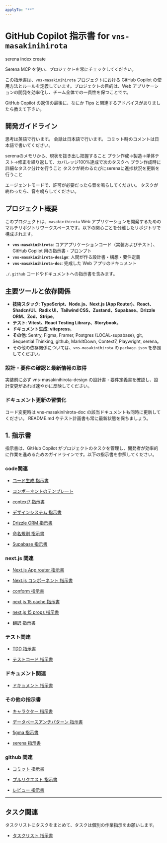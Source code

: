 ```yaml
---
applyTo: "**"
---
```


# GitHub Copilot 指示書 for `vns-masakinihirota`

serena index create

Serena MCP を使い、プロジェクトを常にチェックしてください。

この指示書は、`vns-masakinihirota` プロジェクトにおける GitHub Copilot の使用方法とルールを定義しています。プロジェクトの目的は、Web アプリケーションの開発を効率化し、チーム全体での一貫性を保つことです。

GitHub Copilot の返信の最後に、なにか Tips と関連するアドバイスがありましたら教えて下さい。

## 開発ガイドライン
思考は英語で行います。
会話は日本語で行います。
コミット時のコメントは日本語で書いてください。

serenaのメモリから、現状を抜き出し把握すること
プラン作成→製造→単体テスト→修正を繰り返して、カバレッジ100%達成で次のタスクへ
プラン作成時に詳細なタスク分けを行うこと
タスクが終わるたびにserenaに進捗状況を更新を行うこと

エージェントモードで、許可が必要だったら音を鳴らしてください。
タスクが終わったら、音を鳴らしてください。

## プロジェクト概要

このプロジェクトは、`masakinihirota` Web アプリケーションを開発するためのマルチリポジトリワークスペースです。以下の関心ごとを分離したリポジトリで構成されます。

- **`vns-masakinihirota`**: コアアプリケーションコード（実装およびテスト）、GitHub Copilot 用の指示書・プロンプト
- **`vns-masakinihirota-design`**: 人間が作る設計書・構想・要件定義
- **`vns-masakinihirota-doc`**: 完成した Web アプリのドキュメント

`./.github` コードやドキュメントへの指示書を含みます。



## 主要ツールと依存関係

- **技術スタック**: **TypeScript、Node.js、Next.js (App Router)、React、Shadcn/UI、Radix UI、Tailwind CSS、Zustand、Supabase、Drizzle ORM、Zod、Stripe**。
- **テスト**: **Vitest、React Testing Library、Storybook**。
- **ドキュメント生成**: **vitepress**。
- **その他**: Sentry, Figma, Framer, Postgres (LOCAL-supabase), git, Sequential Thinking, github, MarkItDown, Context7, Playwright, serena。
- その他の依存関係については、`vns-masakinihirota` の `package.json` を参照してください。

### 設計・要件の確認と最新情報の取得

実装前に必ず vns-masakinihirota-design の設計書・要件定義書を確認し、設計変更があれば速やかに反映してください。

### ドキュメント更新の習慣化

コード変更時は vns-masakinihirota-doc の該当ドキュメントも同時に更新してください。
README.md やテスト計画書も常に最新状態を保ちましょう。

## 1. 指示書
指示書は、GitHub Copilot がプロジェクトのタスクを管理し、開発者が効率的に作業を進めるためのガイドラインです。以下の指示書を参照してください。

### code関連

- [コード生成 指示書](./instructions/code/codeGeneration.instructions.md)

- [コンポーネントのテンプレート](./instructions/code/codeTemplate.instructions.md)

- [context7 指示書](./instructions/code/context7.instructions.md)

- [デザインシステム 指示書](./instructions/code/design-system.instructions.md)

- [Drizzle ORM 指示書](./instructions/code/drizzle-orm.instructions.md)

- [命名規則 指示書](./instructions/code/namingConventions.instructions.md)

- [Supabase 指示書](./instructions/code/supabase.instructions.md)

### next.js 関連

- [Next.js App router 指示書](./instructions/code_next.js/appRouter.instructions.md)

- [Next.js コンポーネント 指示書](./instructions/code_next.js/component.instructions.md)

- [conform 指示書](./instructions/code_next.js/conform.instructions.md)

- [next.js 15 cache 指示書](./instructions/code_next.js/next.js15-cache.instructions.md)

- [next.js 15 props 指示書](./instructions/code_next.js/next.js15-props.instructions.md)

- [翻訳 指示書](./instructions/code_next.js/translation.instructions.md)

### テスト関連

- [TDD 指示書](./instructions/code_test/TDD.instructions.md)

- [テストコード 指示書](./instructions/code_test/testing.instructions.md)

### ドキュメント関連

- [ドキュメント 指示書](./instructions/document/document.instructions.md)

### その他の指示書

- [キャラクター 指示書](./instructions/etc/character.instructions.md)

- [データベースアンチパターン 指示書](./instructions/etc/database-anti-patterns.instructions.md)

- [figma 指示書](./instructions/etc/figma.instructions.md)

- [serena 指示書](./instructions/etc/serena-MCP.instructions.md)

### github 関連

- [コミット 指示書](./instructions/github/commit-message.instructions.md)

- [プルリクエスト 指示書](./instructions/github/pullRequest.instructions.md)

- [レビュー 指示書](./instructions/github/review.instructions.md)

---

## タスク関連

タスクリストにタスクをまとめて、タスクは個別の作業指示をお願いします。

- [タスクリスト 指示書](./__task-list/tasks.md)

